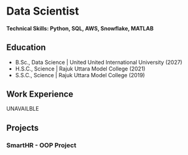 # Data Scientist

#### Technical Skills: Python, SQL, AWS, Snowflake, MATLAB

## Education
- B.Sc., Data Science | United United International University (2027)								       		
- H.S.C., Science    | Rajuk Uttara Model College (2021)	 			        		
- S.S.C., Science | Rajuk Uttara Model College (2019)

## Work Experience
UNAVAILBLE

## Projects
### SmartHR - OOP Project



